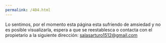 ```yaml
---
permalink: /404.html
---
```


Lo sentimos, por el momento esta página esta sufriendo de amsiedad y no es posible visualizarla, espera a que se reestablesca o contacta con el propietario a la siguiente dirección: salasarturo1512@gmail.com
